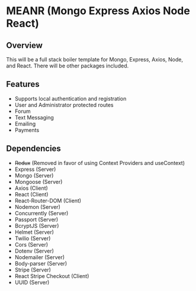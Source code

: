 # MEANR (Mongo Express Axios Node React)

## Overview

This will be a full stack boiler template for Mongo, Express, Axios, Node, and React. There will be other packages included. 

## Features

* Supports local authentication and registration
* User and Administrator protected routes
* Forum
* Text Messaging
* Emailing
* Payments

## Dependencies

* ~~Redux~~ (Removed in favor of using Context Providers and useContext)
* Express (Server)
* Mongo (Server)
* Mongoose (Server)
* Axios (Client)
* React (Client)
* React-Router-DOM (Client)
* Nodemon (Server)
* Concurrently (Server)
* Passport (Server)
* BcryptJS (Server)
* Helmet (Server)
* Twilio (Server)
* Cors (Server)
* Dotenv (Server)
* Nodemailer (Server)
* Body-parser (Server)
* Stripe (Server)
* React Stripe Checkout (Client)
* UUID (Server)
